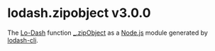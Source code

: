 # lodash.zipobject v3.0.0

The [Lo-Dash](https://lodash.com/) function [_.zipObject](http://lodash.com/docs#zipObject) as a [Node.js](http://nodejs.org/) module generated by [lodash-cli](https://www.npmjs.com/package/lodash-cli).

